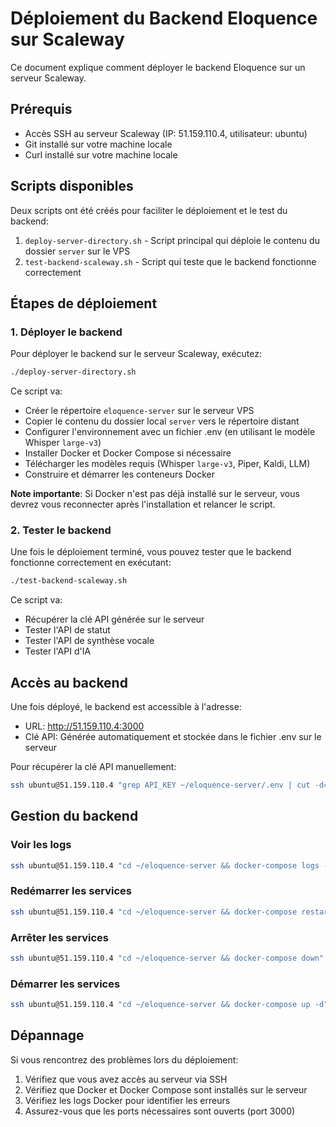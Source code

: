 # Déploiement du Backend Eloquence sur Scaleway

Ce document explique comment déployer le backend Eloquence sur un serveur Scaleway.

## Prérequis

- Accès SSH au serveur Scaleway (IP: 51.159.110.4, utilisateur: ubuntu)
- Git installé sur votre machine locale
- Curl installé sur votre machine locale

## Scripts disponibles

Deux scripts ont été créés pour faciliter le déploiement et le test du backend:

1. `deploy-server-directory.sh` - Script principal qui déploie le contenu du dossier `server` sur le VPS
2. `test-backend-scaleway.sh` - Script qui teste que le backend fonctionne correctement

## Étapes de déploiement

### 1. Déployer le backend

Pour déployer le backend sur le serveur Scaleway, exécutez:

```bash
./deploy-server-directory.sh
```

Ce script va:
- Créer le répertoire `eloquence-server` sur le serveur VPS
- Copier le contenu du dossier local `server` vers le répertoire distant
- Configurer l'environnement avec un fichier .env (en utilisant le modèle Whisper `large-v3`)
- Installer Docker et Docker Compose si nécessaire
- Télécharger les modèles requis (Whisper `large-v3`, Piper, Kaldi, LLM)
- Construire et démarrer les conteneurs Docker

**Note importante**: Si Docker n'est pas déjà installé sur le serveur, vous devrez vous reconnecter après l'installation et relancer le script.

### 2. Tester le backend

Une fois le déploiement terminé, vous pouvez tester que le backend fonctionne correctement en exécutant:

```bash
./test-backend-scaleway.sh
```

Ce script va:
- Récupérer la clé API générée sur le serveur
- Tester l'API de statut
- Tester l'API de synthèse vocale
- Tester l'API d'IA

## Accès au backend

Une fois déployé, le backend est accessible à l'adresse:

- URL: http://51.159.110.4:3000
- Clé API: Générée automatiquement et stockée dans le fichier .env sur le serveur

Pour récupérer la clé API manuellement:

```bash
ssh ubuntu@51.159.110.4 "grep API_KEY ~/eloquence-server/.env | cut -d= -f2"
```

## Gestion du backend

### Voir les logs

```bash
ssh ubuntu@51.159.110.4 "cd ~/eloquence-server && docker-compose logs -f"
```

### Redémarrer les services

```bash
ssh ubuntu@51.159.110.4 "cd ~/eloquence-server && docker-compose restart"
```

### Arrêter les services

```bash
ssh ubuntu@51.159.110.4 "cd ~/eloquence-server && docker-compose down"
```

### Démarrer les services

```bash
ssh ubuntu@51.159.110.4 "cd ~/eloquence-server && docker-compose up -d"
```

## Dépannage

Si vous rencontrez des problèmes lors du déploiement:

1. Vérifiez que vous avez accès au serveur via SSH
2. Vérifiez que Docker et Docker Compose sont installés sur le serveur
3. Vérifiez les logs Docker pour identifier les erreurs
4. Assurez-vous que les ports nécessaires sont ouverts (port 3000)

